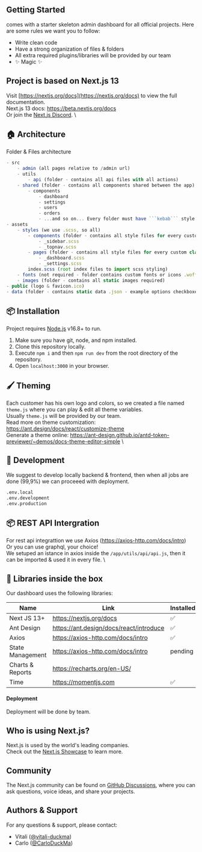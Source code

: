 ## Getting Started

comes with a starter skeleton admin dashboard for all official projects.
Here are some rules we want you to follow:

- Write clean code
- Have a strong organization of files & folders
- All extra required plugins/libraries will be provided by our team
- ✨ Magic ✨


## Project is based on Next.js 13

Visit [https://nextjs.org/docs](https://nextjs.org/docs) to view the full documentation.\
Next.js 13 docs: https://beta.nextjs.org/docs \
Or join the [Next.js Discord](https://nextjs.org/discord). \



## 🏠 Architecture

Folder & Files architecture
```jsx
- src
    - admin (all pages relative to /admin url)
    - utils
        - api (folder - contains all api files with all actions)
    - shared (folder - contains all components shared between the app)
        - components 
            - dashboard
            - settings
            - users 
            - orders
            - ...and so on... Every folder must have ```kebab``` style name
- assets
    - styles (we use .scss, so all)
        - components (folder - contains all style files for every custom class component)
            - _sidebar.scss
            - _topnav.scss
        - pages (folder - contains all style files for every custom class page)
            - _dashboard.scss
            - _settings.scss
        index.scss (root index files to import scss styling)
    - fonts (not required - folder contains custom fonts or icons .woff)
    - images (folder - contains all static images required)
- public (logo & favicon.ico)
- data (folder - contains static data .json - example options checkboxes, etc... this avoid make other api requests)
```

## 📦 Installation

Project requires [Node.js](https://nodejs.org/) v16.8+ to run.

1. Make sure you have git, node, and npm installed.
2. Clone this repository locally.
3. Execute ``` npm i ``` and then ``` npm run dev ``` from the root directory of the repository.
4. Open ``` localhost:3000 ``` in your browser.

## 🖌️ Theming
Each customer has his own logo and colors, so we created a file named  ``` theme.js ``` where you can play & edit all theme variables. \
Usually ``` theme.js ``` will be provided by our team. \
Read more on theme customization: https://ant.design/docs/react/customize-theme \
Generate a theme online: https://ant-design.github.io/antd-token-previewer/~demos/docs-theme-editor-simple \

## 🤖 Development
We suggest to develop locally backend & frontend, then when all jobs are done (99,9%) we can proceeed with deployment.
```sh
.env.local
.env.development
.env.production
```

## 📦 REST API Intergration
For rest api integrattion we use Axios (https://axios-http.com/docs/intro) \
Or you can use graphql, your choice! \
We setuped an istance in axios inside the ``` /app/utils/api/api.js ```, then it can be imported & used it in every file. \


## 💊 Libraries inside the box
Our dashboard uses the following libraries: 

| Name | Link | Installed |
| ------ | ------ | ------ |
| Next JS 13+ | https://nextjs.org/docs | ✅
| Ant Design | https://ant.design/docs/react/introduce | ✅
| Axios | https://axios-http.com/docs/intro | ✅
| State Management | https://axios-http.com/docs/intro | pending
| Charts & Reports | https://recharts.org/en-US/ | 
| Time | https://momentjs.com | ✅


#### Deployment

Deployment will be done by team.

## Who is using Next.js?

Next.js is used by the world's leading companies. \
Check out the [Next.js Showcase](https://nextjs.org/showcase) to learn more.

## Community

The Next.js community can be found on [GitHub Discussions](https://github.com/vercel/next.js/discussions), where you can ask questions, voice ideas, and share your projects.

## Authors & Support
For any questions & support, please contact: 
- Vitali ([@vitali-duckma](https://github.com/vitali-duckma))
- Carlo ([@CarloDuckMa](https://github.com/CarloDuckMa))

